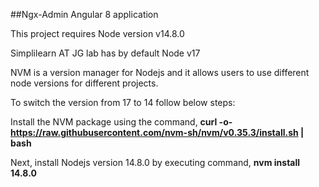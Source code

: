 ##Ngx-Admin Angular 8 application

This project requires Node version v14.8.0

Simplilearn AT JG lab has by default Node v17

NVM is a version manager for Nodejs and it allows users to use different node versions for different projects.

To switch the version from 17 to 14 follow below steps:

Install the NVM package using the command, **curl -o- https://raw.githubusercontent.com/nvm-sh/nvm/v0.35.3/install.sh | bash**

Next, install Nodejs version 14.8.0 by executing command, **nvm install 14.8.0**

